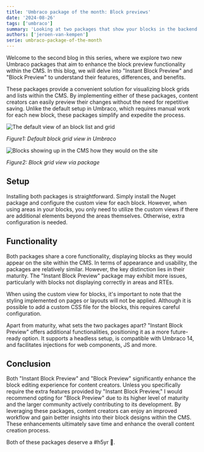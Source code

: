 ```yaml
---
title: 'Umbraco package of the month: Block previews'
date: '2024-08-26'
tags: ['umbraco']
summary: 'Looking at two packages that show your blocks in the backend for a better content experience'
authors: ['jeroen-van-kempen']
serie: umbraco-package-of-the-month
---
```


Welcome to the second blog in this series, where we explore two new Umbraco packages that aim to enhance the block preview functionality within the CMS. In this blog, we will delve into "Instant Block Preview" and "Block Preview" to understand their features, differences, and benefits.

These packages provide a convenient solution for visualizing block grids and lists within the CMS. By implementing either of these packages, content creators can easily preview their changes without the need for repetitive saving. Unlike the default setup in Umbraco, which requires manual work for each new block, these packages simplify and expedite the process.

![The default view of an block list and grid](/articles/umbraco-package-of-the-month/block-preview/Default_Grid_Block.png)

_Figure1: Default block grid view in Umbraco_

![Blocks showing up in the CMS how they would on the site](/articles/umbraco-package-of-the-month/block-preview/Block_preview.png)

_Figure2: Block grid view via package_

## Setup

Installing both packages is straightforward. Simply install the Nuget package and configure the custom view for each block. However, when using areas in your blocks, you only need to utilize the custom views if there are additional elements beyond the areas themselves. Otherwise, extra configuration is needed.

## Functionality

Both packages share a core functionality, displaying blocks as they would appear on the site within the CMS. In terms of appearance and usability, the packages are relatively similar. However, the key distinction lies in their maturity. The "Instant Block Preview" package may exhibit more issues, particularly with blocks not displaying correctly in areas and RTEs.

When using the custom view for blocks, it's important to note that the styling implemented on pages or layouts will not be applied. Although it is possible to add a custom CSS file for the blocks, this requires careful configuration.

Apart from maturity, what sets the two packages apart? "Instant Block Preview" offers additional functionalities, positioning it as a more future-ready option. It supports a headless setup, is compatible with Umbraco 14, and facilitates injections for web components, JS and more.

## Conclusion

Both "Instant Block Preview" and "Block Preview" significantly enhance the block editing experience for content creators. Unless you specifically require the extra features provided by "Instant Block Preview," I would recommend opting for "Block Preview" due to its higher level of maturity and the larger community actively contributing to its development.
By leveraging these packages, content creators can enjoy an improved workflow and gain better insights into their block designs within the CMS. These enhancements ultimately save time and enhance the overall content creation process.

Both of these packages deserve a #h5yr 🙏.

